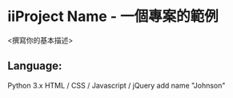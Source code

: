 # iiProject Name - 一個專案的範例
<撰寫你的基本描述>
## Language:
Python 3.x
HTML / CSS / Javascript / jQuery
add name "Johnson"
